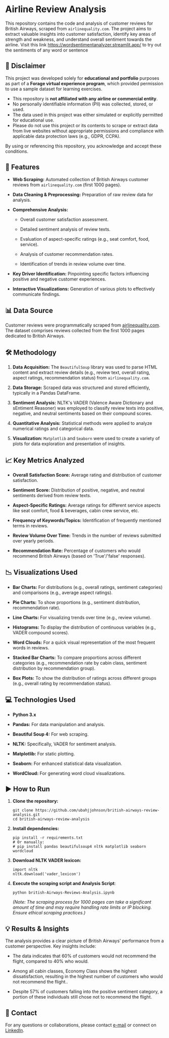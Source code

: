 # Airline Review Analysis

This repository contains the code and analysis of customer reviews for British Airways, scraped from `airlinequality.com`. The project aims to extract valuable insights into customer satisfaction, identify key areas of strength and weakness, and understand overall sentiment towards the airline. Visit this link https://wordsentimentanalyzer.streamlit.app/ to try out the sentiments of any word or sentence

## 📌 Disclaimer

This project was developed solely for **educational and portfolio** purposes as part of a **Forage virtual experience program**, which provided permission to use a sample dataset for learning exercises.

- This repository is **not affiliated with any airline or commercial entity**.
- No personally identifiable information (PII) was collected, stored, or used.
- The data used in this project was either simulated or explicitly permitted for educational use.
- Please do not use this project or its contents to scrape or extract data from live websites without appropriate permissions and compliance with applicable data protection laws (e.g., GDPR, CCPA).

By using or referencing this repository, you acknowledge and accept these conditions.


## 🚀 Features

* **Web Scraping:** Automated collection of British Airways customer reviews from `airlinequality.com` (first 1000 pages).

* **Data Cleaning & Preprocessing:** Preparation of raw review data for analysis.

* **Comprehensive Analysis:**

  * Overall customer satisfaction assessment.

  * Detailed sentiment analysis of review texts.

  * Evaluation of aspect-specific ratings (e.g., seat comfort, food, service).

  * Analysis of customer recommendation rates.

  * Identification of trends in review volume over time.

* **Key Driver Identification:** Pinpointing specific factors influencing positive and negative customer experiences.

* **Interactive Visualizations:** Generation of various plots to effectively communicate findings.

## 📊 Data Source

Customer reviews were programmatically scraped from [airlinequality.com](https://www.airlinequality.com/). The dataset comprises reviews collected from the first 1000 pages dedicated to British Airways.

## 🛠️ Methodology

1. **Data Acquisition:** The `BeautifulSoup` library was used to parse HTML content and extract review details (e.g., review text, overall rating, aspect ratings, recommendation status) from `airlinequality.com`.

2. **Data Storage:** Scraped data was structured and stored efficiently, typically in a Pandas DataFrame.

3. **Sentiment Analysis:** NLTK's VADER (Valence Aware Dictionary and sEntiment Reasoner) was employed to classify review texts into positive, negative, and neutral sentiments based on their compound scores.

4. **Quantitative Analysis:** Statistical methods were applied to analyze numerical ratings and categorical data.

5. **Visualization:** `Matplotlib` and `Seaborn` were used to create a variety of plots for data exploration and presentation of insights.

## 📈 Key Metrics Analyzed

* **Overall Satisfaction Score:** Average rating and distribution of customer satisfaction.

* **Sentiment Score:** Distribution of positive, negative, and neutral sentiments derived from review texts.

* **Aspect-Specific Ratings:** Average ratings for different service aspects like seat comfort, food & beverages, cabin crew service, etc.

* **Frequency of Keywords/Topics:** Identification of frequently mentioned terms in reviews.

* **Review Volume Over Time:** Trends in the number of reviews submitted over yearly periods.

* **Recommendation Rate:** Percentage of customers who would recommend British Airways (based on 'True'/'false' responses).

## 📉 Visualizations Used

* **Bar Charts:** For distributions (e.g., overall ratings, sentiment categories) and comparisons (e.g., average aspect ratings).

* **Pie Charts:** To show proportions (e.g., sentiment distribution, recommendation rate).

* **Line Charts:** For visualizing trends over time (e.g., review volume).

* **Histograms:** To display the distribution of continuous variables (e.g., VADER compound scores).

* **Word Clouds:** For a quick visual representation of the most frequent words in reviews.

* **Stacked Bar Charts:** To compare proportions across different categories (e.g., recommendation rate by cabin class, sentiment distribution by recommendation group).

* **Box Plots:** To show the distribution of ratings across different groups (e.g., overall rating by recommendation status).

## 💻 Technologies Used

* **Python 3.x**

* **Pandas:** For data manipulation and analysis.

* **Beautiful Soup 4:** For web scraping.

* **NLTK:** Specifically, VADER for sentiment analysis.

* **Matplotlib:** For static plotting.

* **Seaborn:** For enhanced statistical data visualization.

* **WordCloud:** For generating word cloud visualizations.

## ▶️ How to Run

1. **Clone the repository:**

   ```
   git clone https://github.com/ubahjjohnson/british-airways-review-analysis.git
   cd british-airways-review-analysis
   
   ```

2. **Install dependencies:**

   ```
   pip install -r requirements.txt
   # Or manually:
   # pip install pandas beautifulsoup4 nltk matplotlib seaborn wordcloud
   
   ```

3. **Download NLTK VADER lexicon:**

   ```
   import nltk
   nltk.download('vader_lexicon')
   
   ```

4. **Execute the scraping script and Analysis Script**:

   ```
   python british-Airways-Reviews-Analysis.ipynb
   
   ```

   *(Note: The scraping process for 1000 pages can take a significant amount of time and may require handling rate limits or IP blocking. Ensure ethical scraping practices.)*

## 💡 Results & Insights

The analysis provides a clear picture of British Airways' performance from a customer perspective. Key insights include:

* The data indicates that 60% of customers would not recommend the flight, compared to 40% who would.
  
* Among all cabin classes, Economy Class shows the highest dissatisfaction, resulting in the highest number of customers who would not recommend the flight..

* Despite 57% of customers falling into the positive sentiment category, a portion of these individuals still chose not to recommend the flight.


## 📧 Contact

For any questions or collaborations, please contact [e-mail](mailto:ubahjohnson@gmail.com) or connect on [LinkedIn](https://www.linkedin.com/in/johnson-ubah).
